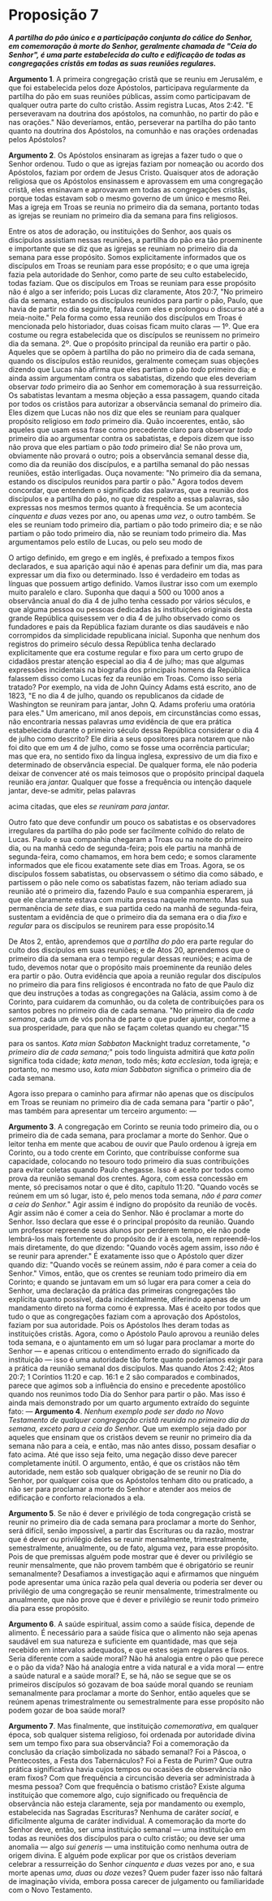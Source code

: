 # Proposição 7

***A partilha do pão único e a participação conjunta do cálice do Senhor, em comemoração à morte do Senhor, geralmente chamada de "Ceia do Senhor", é uma parte estabelecida do culto e edificação de todas as congregações cristãs em todas as suas reuniões regulares.***

**Argumento 1**. A primeira congregação cristã que se reuniu em Jerusalém, e que foi estabelecida pelos doze Apóstolos, participava regularmente da partilha do pão em suas reuniões públicas, assim como participavam de qualquer outra parte do culto cristão. Assim registra Lucas, Atos 2:42. "E perseveravam na doutrina dos apóstolos, na comunhão, no partir do pão e nas orações." Não deveríamos, então, perseverar na partilha do pão tanto quanto na doutrina dos Apóstolos, na comunhão e nas orações ordenadas pelos Apóstolos?

**Argumento 2**. Os Apóstolos ensinaram as igrejas a fazer tudo o que o Senhor ordenou. Tudo o que as igrejas faziam por nomeação ou acordo dos Apóstolos, faziam por ordem de Jesus Cristo. Quaisquer atos de adoração religiosa que os Apóstolos ensinassem e aprovassem em uma congregação cristã, eles ensinavam e aprovavam em todas as congregações cristãs, porque todas estavam sob o mesmo governo de um único e mesmo Rei. Mas a igreja em Troas se reunia no primeiro dia da semana, portanto todas as igrejas se reuniam no primeiro dia da semana para fins religiosos.

Entre os atos de adoração, ou instituições do Senhor, aos quais os discípulos assistiam nessas reuniões, a partilha do pão era tão proeminente e importante que se diz que as igrejas se reuniam no primeiro dia da semana para esse propósito. Somos explicitamente informados que os discípulos em Troas se reuniam para esse propósito; e o que uma igreja fazia pela autoridade do Senhor, como parte de seu culto estabelecido, todas faziam. Que os discípulos em Troas se reuniam para esse propósito não é algo a ser inferido; pois Lucas diz claramente, Atos 20:7, "No primeiro dia da semana, estando os discípulos reunidos para partir o pão, Paulo, que havia de partir no dia seguinte, falava com eles e prolongou o discurso até a meia-noite." Pela forma como essa reunião dos discípulos em Troas é mencionada pelo historiador, duas coisas ficam muito claras — 1º. Que era costume ou regra estabelecida que os discípulos se reunissem no primeiro dia da semana. 2º. Que o propósito principal da reunião era partir o pão. Aqueles que se opõem à partilha do pão no primeiro dia de cada semana, quando os discípulos estão reunidos, geralmente começam suas objeções dizendo que Lucas não afirma que eles partiam o pão *todo* primeiro dia; e ainda assim argumentam contra os sabatistas, dizendo que eles deveriam observar *todo* primeiro dia ao Senhor em comemoração à sua ressurreição. Os sabatistas levantam a mesma objeção a essa passagem, quando citada por todos os cristãos para autorizar a observância semanal do primeiro dia. Eles dizem que Lucas não nos diz que eles se reuniam para qualquer propósito religioso em *todo* primeiro dia. Quão incoerentes, então, são aqueles que usam essa frase como precedente claro para observar *todo* primeiro dia ao argumentar contra os sabatistas, e depois dizem que isso não prova que eles partiam o pão *todo* primeiro dia! Se não prova um, obviamente não provará o outro; pois a observância semanal desse dia, como dia da reunião dos discípulos, e a partilha semanal do pão nessas reuniões, estão interligadas. Ouça novamente: "No primeiro dia da semana, estando os discípulos reunidos para partir o pão." Agora todos devem concordar, que entendem o significado das palavras, que a reunião dos discípulos e a partilha do pão, no que diz respeito a essas palavras, são expressas nos mesmos termos quanto à frequência. Se um acontecia *cinquenta e duas* vezes por ano, ou apenas *uma vez*, o outro também. Se eles se reuniam todo primeiro dia, partiam o pão todo primeiro dia; e se não partiam o pão todo primeiro dia, não se reuniam todo primeiro dia. Mas argumentamos pelo estilo de Lucas, ou pelo seu modo de

O artigo definido, em grego e em inglês, é prefixado a tempos fixos declarados, e sua aparição aqui não é apenas para definir um dia, mas para expressar um dia fixo ou determinado. Isso é verdadeiro em todas as línguas que possuem artigo definido. Vamos ilustrar isso com um exemplo muito paralelo e claro. Suponha que daqui a 500 ou 1000 anos a observância anual do dia 4 de julho tenha cessado por vários séculos, e que alguma pessoa ou pessoas dedicadas às instituições originais desta grande República quisessem ver o dia 4 de julho observado como os fundadores e pais da República faziam durante os dias saudáveis e não corrompidos da simplicidade republicana inicial. Suponha que nenhum dos registros do primeiro século dessa República tenha declarado explicitamente que era costume regular e fixo para um certo grupo de cidadãos prestar atenção especial ao dia 4 de julho; mas que algumas expressões incidentais na biografia dos principais homens da República falassem disso como Lucas fez da reunião em Troas. Como isso seria tratado? Por exemplo, na vida de John Quincy Adams está escrito, ano de 1823, "E no dia 4 de julho, quando os republicanos da cidade de Washington se reuniram para jantar, John Q. Adams proferiu uma oratória para eles." Um americano, mil anos depois, em circunstâncias como essas, não encontraria nessas palavras *uma* evidência de que era prática estabelecida durante o primeiro século dessa República considerar o dia 4 de julho como descrito? Ele diria a seus opositores para notarem que não foi dito que em *um* 4 de julho, como se fosse uma ocorrência particular; mas que era, no sentido fixo da língua inglesa, expressivo de um dia fixo e determinado de observância especial. De qualquer forma, ele não poderia deixar de convencer até os mais teimosos que o propósito principal daquela reunião era *jantar.* Qualquer que fosse a frequência ou intenção daquele jantar, deve-se admitir, pelas palavras

acima citadas, que eles *se reuniram para jantar.*

Outro fato que deve confundir um pouco os sabatistas e os observadores irregulares da partilha do pão pode ser facilmente colhido do relato de Lucas. Paulo e sua companhia chegaram a Troas ou na noite do primeiro dia, ou na manhã cedo de segunda-feira; pois ele partiu na manhã de segunda-feira, como chamamos, em hora bem cedo; e somos claramente informados que ele ficou exatamente sete dias em Troas. Agora, se os discípulos fossem sabatistas, ou observassem o sétimo dia como sábado, e partissem o pão nele como os sabatistas fazem, não teriam adiado sua reunião até o primeiro dia, fazendo Paulo e sua companhia esperarem, já que ele claramente estava com muita pressa naquele momento. Mas sua permanência de *sete* dias, e sua partida cedo na manhã de segunda-feira, sustentam a evidência de que o primeiro dia da semana era o dia *fixo* e *regular* para os discípulos se reunirem para esse propósito.14

De Atos 2, então, aprendemos que *a partilha do pão* era parte regular do culto dos discípulos em suas reuniões; e de Atos 20, aprendemos que o primeiro dia da semana era o tempo regular dessas reuniões; e acima de tudo, devemos notar que o propósito mais proeminente da reunião deles era partir o pão. Outra evidência que apoia a reunião regular dos discípulos no primeiro dia para fins religiosos é encontrada no fato de que Paulo diz que deu instruções a todas as congregações na Galácia, assim como à de Corinto, para cuidarem da comunhão, ou da coleta de contribuições para os santos pobres no primeiro dia de cada semana. "No primeiro dia de *cada semana*, cada um de vós ponha de parte o que puder ajuntar, conforme a sua prosperidade, para que não se façam coletas quando eu chegar."15

para os santos. *Kata mian Sabbaton* Macknight traduz corretamente, "*o primeiro dia de cada semana;*" pois todo linguista admitirá que *kata polin* significa toda cidade; *kata menan*, todo mês; *kata ecclesian*, toda igreja; e portanto, no mesmo uso, *kata mian Sabbaton* significa o primeiro dia de cada semana.

Agora isso prepara o caminho para afirmar não apenas que os discípulos em Troas se reuniam no primeiro dia de cada semana para "partir o pão", mas também para apresentar um terceiro argumento: —

**Argumento 3**. A congregação em Corinto se reunia todo primeiro dia, ou o primeiro dia de cada semana, para proclamar a morte do Senhor. Que o leitor tenha em mente que acabou de ouvir que Paulo ordenou à igreja em Corinto, ou a todo crente em Corinto, que contribuísse conforme sua capacidade, colocando no tesouro todo primeiro dia suas contribuições para evitar coletas quando Paulo chegasse. Isso é aceito por todos como prova da reunião semanal dos crentes. Agora, com essa concessão em mente, só precisamos notar o que é dito, capítulo 11:20. "Quando vocês se reúnem em um só lugar, isto é, pelo menos toda semana, *não é para comer a ceia do Senhor.*" Agir assim é indigno do propósito da reunião de vocês. Agir assim não é comer a ceia do Senhor. Não é proclamar a morte do Senhor. Isso declara que esse é o principal propósito da reunião. Quando um professor repreende seus alunos por perderem tempo, ele não pode lembrá-los mais fortemente do propósito de ir à escola, nem repreendê-los mais diretamente, do que dizendo: "Quando vocês agem assim, isso *não* é se reunir para aprender." É exatamente isso que o Apóstolo quer dizer quando diz: "Quando vocês se reúnem assim, *não* é para comer a ceia do Senhor." Vimos, então, que os crentes se reuniam todo primeiro dia em Corinto; e quando se juntavam em um só lugar era para comer a ceia do Senhor, uma declaração da prática das primeiras congregações tão explícita quanto possível, dada incidentalmente, diferindo apenas de um mandamento direto na forma como é expressa. Mas é aceito por todos que tudo o que as congregações faziam com a aprovação dos Apóstolos, faziam por sua autoridade. Pois os Apóstolos lhes deram todas as instituições cristãs. Agora, como o Apóstolo Paulo aprovou a reunião deles toda semana, e o ajuntamento em um só lugar para proclamar a morte do Senhor — e apenas criticou o entendimento errado do significado da instituição — isso é uma autoridade tão forte quanto poderíamos exigir para a prática da reunião semanal dos discípulos.
Mas quando Atos 2:42; Atos 20:7; 1 Coríntios 11:20 e cap. 16:1 e 2 são comparados e combinados, parece que agimos sob a influência do ensino e precedente apostólico quando nos reunimos todo Dia do Senhor para partir o pão. Mas isso é ainda mais demonstrado por um quarto argumento extraído do seguinte fato: —
**Argumento 4**. *Nenhum exemplo pode ser dado no Novo Testamento de qualquer congregação cristã reunida no primeiro dia da semana, exceto para a ceia do Senhor.* Que um exemplo seja dado por aqueles que ensinam que os cristãos devem se reunir no primeiro dia da semana não para a ceia, e então, mas não antes disso, possam desafiar o fato acima. Até que isso seja feito, uma negação disso deve parecer completamente inútil. O argumento, então, é que os cristãos não têm autoridade, nem estão sob qualquer obrigação de se reunir no Dia do Senhor, por qualquer coisa que os Apóstolos tenham dito ou praticado, a não ser para proclamar a morte do Senhor e atender aos meios de edificação e conforto relacionados a ela.

**Argumento 5**. Se não é dever e privilégio de toda congregação cristã se reunir no primeiro dia de cada semana para proclamar a morte do Senhor, será difícil, senão impossível, a partir das Escrituras ou da razão, mostrar que é dever ou privilégio deles se reunir mensalmente, trimestralmente, semestralmente, anualmente, ou de fato, alguma vez, para esse propósito. Pois de que premissas alguém pode mostrar que é dever ou privilégio se reunir mensalmente, que não provem também que é obrigatório se reunir semanalmente? Desafiamos a investigação aqui e afirmamos que ninguém pode apresentar uma única razão pela qual deveria ou poderia ser dever ou privilégio de uma congregação se reunir mensalmente, trimestralmente ou anualmente, que não prove que é dever e privilégio se reunir todo primeiro dia para esse propósito.

**Argumento 6**. A saúde espiritual, assim como a saúde física, depende de alimento. É necessário para a saúde física que o alimento não seja apenas saudável em sua natureza e suficiente em quantidade, mas que seja recebido em intervalos adequados, e que estes sejam regulares e fixos. Seria diferente com a saúde moral? Não há analogia entre o pão que perece e o pão da vida? Não há analogia entre a vida natural e a vida moral — entre a saúde natural e a saúde moral? E, se há, não se segue que se os primeiros discípulos só gozavam de boa saúde moral quando se reuniam semanalmente para proclamar a morte do Senhor, então aqueles que se reúnem apenas trimestralmente ou semestralmente para esse propósito não podem gozar de boa saúde moral?

**Argumento 7**. Mas finalmente, que instituição *comemorativa*, em qualquer época, sob qualquer sistema religioso, foi ordenada por autoridade divina sem um tempo fixo para sua observância? Foi a comemoração da conclusão da criação simbolizada no sábado semanal? Foi a Páscoa, o Pentecostes, a Festa dos Tabernáculos? Foi a Festa de Purim? Que outra prática significativa havia cujos tempos ou ocasiões de observância não eram fixos? Com que frequência a circuncisão deveria ser administrada à mesma pessoa? Com que frequência o batismo cristão? Existe alguma instituição que comemore algo, cujo significado ou frequência de observância não esteja claramente, seja por mandamento ou exemplo, estabelecida nas Sagradas Escrituras? Nenhuma de caráter *social*, e dificilmente alguma de caráter individual. A comemoração da morte do Senhor deve, então, ser uma instituição semanal — uma instituição em todas as reuniões dos discípulos para o culto cristão; ou deve ser uma anomalia — algo *sui generis* — uma instituição como nenhuma outra de origem divina. E alguém pode explicar por que os cristãos deveriam celebrar a ressurreição do Senhor *cinquenta e duas* vezes por ano, e sua morte apenas *uma, duas* ou *doze* vezes? Quem puder fazer isso não faltará de imaginação vívida, embora possa carecer de julgamento ou familiaridade com o Novo Testamento.
